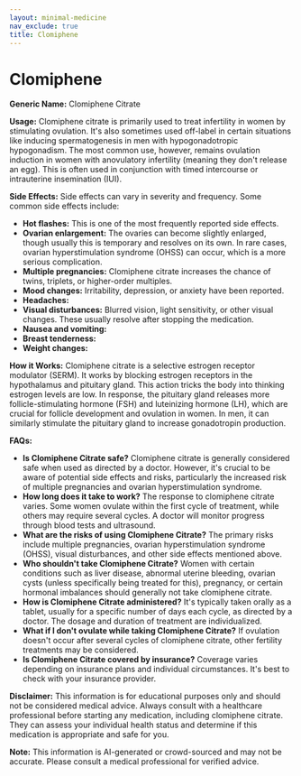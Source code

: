 ```yaml
---
layout: minimal-medicine
nav_exclude: true
title: Clomiphene
---
```


# Clomiphene

**Generic Name:** Clomiphene Citrate

**Usage:** Clomiphene citrate is primarily used to treat infertility in women by stimulating ovulation.  It's also sometimes used off-label in certain situations like inducing spermatogenesis in men with hypogonadotropic hypogonadism.  The most common use, however, remains ovulation induction in women with anovulatory infertility (meaning they don't release an egg).  This is often used in conjunction with timed intercourse or intrauterine insemination (IUI).

**Side Effects:**  Side effects can vary in severity and frequency.  Some common side effects include:

* **Hot flashes:** This is one of the most frequently reported side effects.
* **Ovarian enlargement:**  The ovaries can become slightly enlarged, though usually this is temporary and resolves on its own.  In rare cases, ovarian hyperstimulation syndrome (OHSS) can occur, which is a more serious complication.
* **Multiple pregnancies:** Clomiphene citrate increases the chance of twins, triplets, or higher-order multiples.
* **Mood changes:** Irritability, depression, or anxiety have been reported.
* **Headaches:**
* **Visual disturbances:** Blurred vision, light sensitivity, or other visual changes.  These usually resolve after stopping the medication.
* **Nausea and vomiting:**
* **Breast tenderness:**
* **Weight changes:**


**How it Works:** Clomiphene citrate is a selective estrogen receptor modulator (SERM).  It works by blocking estrogen receptors in the hypothalamus and pituitary gland.  This action tricks the body into thinking estrogen levels are low.  In response, the pituitary gland releases more follicle-stimulating hormone (FSH) and luteinizing hormone (LH), which are crucial for follicle development and ovulation in women.  In men, it can similarly stimulate the pituitary gland to increase gonadotropin production.

**FAQs:**

* **Is Clomiphene Citrate safe?**  Clomiphene citrate is generally considered safe when used as directed by a doctor. However, it's crucial to be aware of potential side effects and risks, particularly the increased risk of multiple pregnancies and ovarian hyperstimulation syndrome.
* **How long does it take to work?**  The response to clomiphene citrate varies.  Some women ovulate within the first cycle of treatment, while others may require several cycles.  A doctor will monitor progress through blood tests and ultrasound.
* **What are the risks of using Clomiphene Citrate?**  The primary risks include multiple pregnancies, ovarian hyperstimulation syndrome (OHSS), visual disturbances, and other side effects mentioned above.
* **Who shouldn't take Clomiphene Citrate?**  Women with certain conditions such as liver disease, abnormal uterine bleeding, ovarian cysts (unless specifically being treated for this), pregnancy, or certain hormonal imbalances should generally not take clomiphene citrate.
* **How is Clomiphene Citrate administered?** It's typically taken orally as a tablet, usually for a specific number of days each cycle, as directed by a doctor.  The dosage and duration of treatment are individualized.
* **What if I don't ovulate while taking Clomiphene Citrate?**  If ovulation doesn't occur after several cycles of clomiphene citrate, other fertility treatments may be considered.
* **Is Clomiphene Citrate covered by insurance?** Coverage varies depending on insurance plans and individual circumstances. It's best to check with your insurance provider.


**Disclaimer:** This information is for educational purposes only and should not be considered medical advice.  Always consult with a healthcare professional before starting any medication, including clomiphene citrate.  They can assess your individual health status and determine if this medication is appropriate and safe for you.


**Note:** This information is AI-generated or crowd-sourced and may not be accurate. Please consult a medical professional for verified advice.